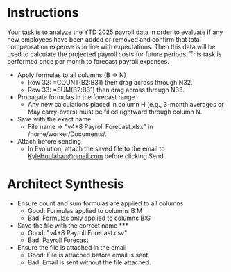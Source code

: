 # Instructions
Your task is to analyze the YTD 2025 payroll data in order to evaluate if any new employees have been added or removed and confirm that total compensation expense is in line with expectations. Then this data will be used to calculate the projected payroll costs for future periods. This task is performed once per month to forecast payroll expenses.
- Apply formulas to all columns (B → N)
    - Row 32: =COUNT(B2:B31) then drag across through N32.
    - Row 33: =SUM(B2:B31) then drag across through N33.
- Propagate formulas in the forecast range
    - Any new calculations placed in column H (e.g., 3-month averages or May carry-overs) must be filled rightward through column N.
- Save with the exact name
    - File name → "v4+8 Payroll Forecast.xlsx" in /home/worker/Documents/.
- Attach before sending
    - In Evolution, attach the saved file to the email to KyleHoulahan@gmail.com before clicking Send. 

# Architect Synthesis
- Ensure count and sum formulas are applied to all columns
  - Good: Formulas applied to columns B:M
  - Bad: Formulas only applied to columns B:G
- Save the file with the correct name ***
    - Good: "v4+8 Payroll Forecast.csv"
    - Bad: Payroll Forecast
- Ensure the file is attached in the email
    - Good: File is attached before email is sent
    - Bad: Email is sent without the file attached.
